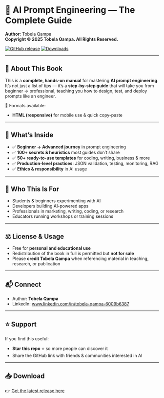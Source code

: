 # 📖 AI Prompt Engineering — The Complete Guide
**Author:** Tobela Qampa  
**Copyright © 2025 Tobela Qampa. All Rights Reserved.**

[![GitHub release](https://img.shields.io/github/v/release/heisizzy/Prompt-Engineering?color=blue)](https://github.com/heisizzy/Prompt-Engineering/releases)
[![Downloads](https://img.shields.io/github/downloads/heisizzy/Prompt-Engineering/total?color=green)](https://github.com/heisizzy/Prompt-Engineering/releases)

---

## 🔎 About This Book
This is a **complete, hands-on manual** for mastering **AI prompt engineering**.  
It’s not just a list of tips — it’s a **step-by-step guide** that will take you from beginner → professional, teaching you how to design, test, and deploy prompts like an engineer.

📘 Formats available:
- **HTML (responsive)** for mobile use & quick copy-paste  

---

## 📂 What’s Inside
- ✅ **Beginner → Advanced journey** in prompt engineering  
- ✅ **100+ secrets & heuristics** most guides don’t share  
- ✅ **50+ ready-to-use templates** for coding, writing, business & more  
- ✅ **Production-level practices**: JSON validation, testing, monitoring, RAG  
- ✅ **Ethics & responsibility** in AI usage  

---

## 🚀 Who This Is For
- Students & beginners experimenting with AI  
- Developers building AI-powered apps  
- Professionals in marketing, writing, coding, or research  
- Educators running workshops or training sessions  

---

## ⚖️ License & Usage
- Free for **personal and educational use**  
- Redistribution of the book in full is permitted but **not for sale**  
- Please **credit Tobela Qampa** when referencing material in teaching, research, or publication  

---

## 📬 Connect
- Author: **Tobela Qampa**  
- LinkedIn: www.linkedin.com/in/tobela-qampa-6009b6387   

---

## ⭐ Support
If you find this useful:  
- **Star this repo** ⭐ so more people can discover it  
- Share the GitHub link with friends & communities interested in AI  

---

## 📥 Download
👉 [Get the latest release here](https://github.com/heisizzy/Prompt-Engineering/releases)

